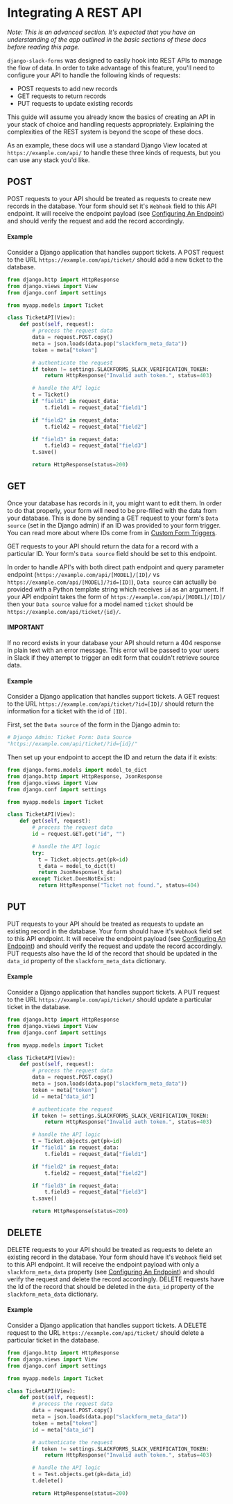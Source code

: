 # Integrating A REST API

*Note: This is an advanced section. It's expected that you have an understanding of the app outlined in the basic sections of these docs before reading this page.*

`django-slack-forms` was designed to easily hook into REST APIs to manage the flow of data. In order to take advantage of this feature, you'll need to configure your API to handle the following kinds of requests:

  - POST requests to add new records
  - GET requests to return records
  - PUT requests to update existing records

This guide will assume you already know the basics of creating an API in your stack of choice and handling requests appropriately. Explaining the complexities of the REST system is beyond the scope of these docs.

As an example, these docs will use a standard Django View located at `https://example.com/api/` to handle these three kinds of requests, but you can use any stack you'd like.

## POST

POST requests to your API should be treated as requests to create new records in the database. Your form should set it's `Webhook` field to this API endpoint. It will receive the endpoint payload (see [Configuring An Endpoint](Configuring-An-Endpoint.md)) and should verify the request and add the record accordingly.

#### Example

Consider a Django application that handles support tickets. A POST request to the URL `https://example.com/api/ticket/` should add a new ticket to the database.

```python
from django.http import HttpResponse
from django.views import View
from django.conf import settings

from myapp.models import Ticket

class TicketAPI(View):
    def post(self, request):
        # process the request data
        data = request.POST.copy()
        meta = json.loads(data.pop("slackform_meta_data"))
        token = meta["token"]

        # authenticate the request
        if token != settings.SLACKFORMS_SLACK_VERIFICATION_TOKEN:
            return HttpResponse("Invalid auth token.", status=403)

        # handle the API logic
        t = Ticket()
        if "field1" in request_data:
            t.field1 = request_data["field1"]

        if "field2" in request_data:
            t.field2 = request_data["field2"]

        if "field3" in request_data:
            t.field3 = request_data["field3"]
        t.save()

        return HttpResponse(status=200)
```

## GET

Once your database has records in it, you might want to edit them. In order to do that properly, your form will need to be pre-filled with the data from your database. This is done by sending a GET request to your form's `Data source` (set in the Django admin) if an ID was provided to your form trigger. You can read more about where IDs come from in [Custom Form Triggers](Custom-Form-Triggers.md).

GET requests to your API should return the data for a record with a particular ID. Your form's `Data source` field should be set to this endpoint.

In order to handle API's with both direct path endpoint and query parameter endpoint (`https://example.com/api/[MODEL]/[ID]/` vs `https://example.com/api/[MODEL]/?id=[ID]`), `Data source` can actually be provided with a Python template string which receives `id` as an argument. If your API endpoint takes the form of `https://example.com/api/[MODEL]/[ID]/` then your `Data source` value for a model named `ticket` should be `https://example.com/api/ticket/{id}/`.

#### IMPORTANT
If no record exists in your database your API should return a 404 response in plain text with an error message. This error will be passed to your users in Slack if they attempt to trigger an edit form that couldn't retrieve source data.

#### Example

Consider a Django application that handles support tickets. A GET request to the URL  `https://example.com/api/ticket/?id=[ID]/` should return the information for a ticket with the id of `[ID]`.

First, set the `Data source` of the form in the Django admin to:

```python
# Django Admin: Ticket Form: Data Source
"https://example.com/api/ticket/?id={id}/"
```

Then set up your endpoint to accept the ID and return the data if it exists:

```python
from django.forms.models import model_to_dict
from django.http import HttpResponse, JsonResponse
from django.views import View
from django.conf import settings

from myapp.models import Ticket

class TicketAPI(View):
    def get(self, request):
        # process the request data
        id = request.GET.get("id", "")

        # handle the API logic
        try:
          t = Ticket.objects.get(pk=id)
          t_data = model_to_dict(t)
          return JsonResponse(t_data)
        except Ticket.DoesNotExist:
          return HttpResponse("Ticket not found.", status=404)


```

## PUT

PUT requests to your API should be treated as requests to update an existing record in the database. Your form should have it's `Webhook` field set to this API endpoint. It will receive the endpoint payload (see [Configuring An Endpoint](Configuring-An-Endpoint.md)) and should verify the request and update the record accordingly. PUT requests also have the Id of the record that should be updated in the `data_id` property of the `slackform_meta_data` dictionary.

#### Example

Consider a Django application that handles support tickets. A PUT request to the URL `https://example.com/api/ticket/` should update a particular ticket in the database.

```python
from django.http import HttpResponse
from django.views import View
from django.conf import settings

from myapp.models import Ticket

class TicketAPI(View):
    def post(self, request):
        # process the request data
        data = request.POST.copy()
        meta = json.loads(data.pop("slackform_meta_data"))
        token = meta["token"]
        id = meta["data_id"]

        # authenticate the request
        if token != settings.SLACKFORMS_SLACK_VERIFICATION_TOKEN:
            return HttpResponse("Invalid auth token.", status=403)

        # handle the API logic
        t = Ticket.objects.get(pk=id)
        if "field1" in request_data:
            t.field1 = request_data["field1"]

        if "field2" in request_data:
            t.field2 = request_data["field2"]

        if "field3" in request_data:
            t.field3 = request_data["field3"]
        t.save()

        return HttpResponse(status=200)
```

## DELETE

DELETE requests to your API should be treated as requests to delete an existing record in the database. Your form should have it's `Webhook` field set to this API endpoint. It will receive the endpoint payload with only a `slackform_meta_data` property (see [Configuring An Endpoint](Configuring-An-Endpoint.md)) and should verify the request and delete the record accordingly. DELETE requests have the Id of the record that should be deleted in the `data_id` property of the `slackform_meta_data` dictionary.

#### Example

Consider a Django application that handles support tickets. A DELETE request to the URL `https://example.com/api/ticket/` should delete a particular ticket in the database.

```python
from django.http import HttpResponse
from django.views import View
from django.conf import settings

from myapp.models import Ticket

class TicketAPI(View):
    def post(self, request):
        # process the request data
        data = request.POST.copy()
        meta = json.loads(data.pop("slackform_meta_data"))
        token = meta["token"]
        id = meta["data_id"]

        # authenticate the request
        if token != settings.SLACKFORMS_SLACK_VERIFICATION_TOKEN:
            return HttpResponse("Invalid auth token.", status=403)

        # handle the API logic
        t = Test.objects.get(pk=data_id)
        t.delete()

        return HttpResponse(status=200)
```
